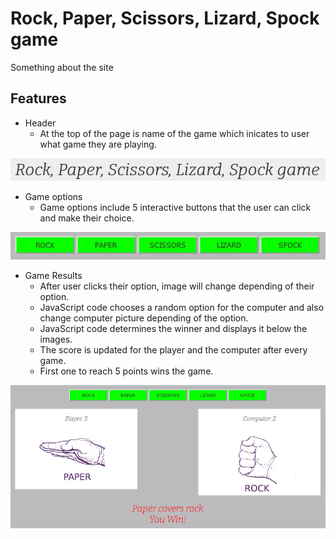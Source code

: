 # Rock, Paper, Scissors, Lizard, Spock game

Something about the site

## Features

- Header
  - At the top of the page is name of the game which inicates to user what game they are playing.
  
![Screenshot of title](/assets/images/img1.png)

- Game options
  - Game options include 5 interactive buttons that the user can click and make their choice.

![Screenshot of buttons](/assets/images/img2.png)

- Game Results
  - After user clicks their option, image will change depending of their option.
  - JavaScript code chooses a random option for the computer and also change computer picture depending of the option.
  - JavaScript code determines the winner and displays it below the images.
  - The score is updated for the player and the computer after every game.
  - First one to reach 5 points wins the game.

![Screenschot of game](/assets/images/img3.png)